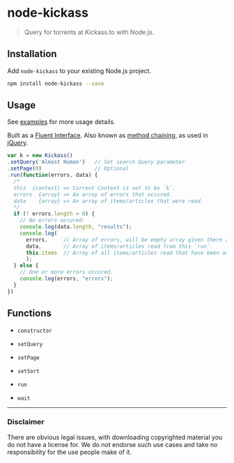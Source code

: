 node-kickass
============

> Query for torrents at Kickass.to with Node.js.

## Installation
Add `node-kickass` to your existing Node.js project.
```bash
npm install node-kickass --save
```

## Usage

See [examples](https://github.com/Glavin001/node-kickass/tree/master/examples) for more usage details.

Built as a [Fluent Interface](http://en.wikipedia.org/wiki/Fluent_interface).
Also known as [method chaining](http://en.wikipedia.org/wiki/Method_chaining#jQuery), 
as used in [jQuery](http://jquery.com/).

```javascript
var k = new Kickass()
.setQuery('Almost Human')   // Set search Query parameter 
.setPage(0)                 // Optional
.run(function(errors, data) {
  /*
  this  {context} => Current Context is set to be `k`.
  errors  {array} => An array of errors that occured.
  data    {array} => An array of items/articles that were read.
  */
  if (! errors.length > 0) {
    // No errors occured.
    console.log(data.length, "results");
    console.log(
      errors,     // Array of errors, will be empty array given there are no errors.
      data,       // Array of items/articles read from this `run`.
      this.items  // Array of all items/articles read that have been associated to `k`, which is the current context `this`.
      );
  } else {
    // One or more errors occured.
    console.log(errors, "errors");
  }
})

```

## Functions

- `constructor`

- `setQuery`

- `setPage`

- `setSort`

- `run`

- `wait`

-----

### Disclaimer
There are obvious legal issues, with downloading copyrighted material you do not have a license for. We do not endorse such use cases and take no responsibility for the use people make of it.
